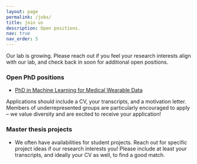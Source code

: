```yaml
---
layout: page
permalink: /jobs/
title: join us
description: Open positions.
nav: true
nav_order: 5
---
```



Our lab is growing. Please reach out if you feel your research interests align with our lab, and check back in soon for additional open positions.

### Open PhD positions

- [PhD in Machine Learning for Medical Wearable Data](https://ohws.prospective.ch/public/v1/jobs/b5d5c7da-8e4f-4711-a979-b2e91eb761f3)

Applications should include a CV, your transcripts, and a motivation letter. Members of underrepresented groups are particularly encouraged to apply – we value diversity and are excited to receive your application! 

### Master thesis projects

- We often have availabilities for student projects. Reach out for specific project ideas if our research interests you! Please include at least your transcripts, and ideally your CV as well, to find a good match.
